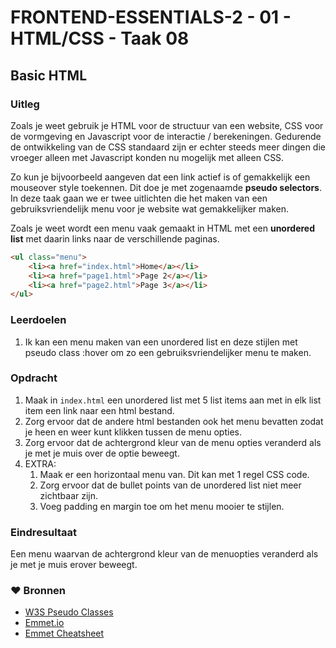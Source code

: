 # FRONTEND-ESSENTIALS-2 - 01 - HTML/CSS - Taak 08

## Basic HTML 

### Uitleg

Zoals je weet gebruik je HTML voor de structuur van een website, CSS voor de vormgeving en Javascript voor de interactie / berekeningen. Gedurende de ontwikkeling van de CSS standaard zijn er echter steeds meer dingen die vroeger alleen met Javascript konden nu mogelijk met alleen CSS.

Zo kun je bijvoorbeeld aangeven dat een link actief is of gemakkelijk een mouseover style toekennen. Dit doe je met zogenaamde **pseudo selectors**. In deze taak gaan we er twee uitlichten die het maken van een gebruiksvriendelijk menu voor je website wat gemakkelijker maken.

Zoals je weet wordt een menu vaak gemaakt in HTML met een **unordered list** met daarin links naar de verschillende paginas. 

```html
<ul class="menu">
    <li><a href="index.html">Home</a></li>
    <li><a href="page1.html">Page 2</a></li>
    <li><a href="page2.html">Page 3</a></li>
</ul>
```

### Leerdoelen

1. Ik kan een menu maken van een unordered list en deze stijlen met pseudo class :hover om zo een gebruiksvriendelijker menu te maken.

### Opdracht

1. Maak in `index.html` een unordered list met 5 list items aan met in elk list item een link naar een html bestand.
2. Zorg ervoor dat de andere html bestanden ook het menu bevatten zodat je heen en weer kunt klikken tussen de menu opties. 
3. Zorg ervoor dat de achtergrond kleur van de menu opties veranderd als je met je muis over de optie beweegt.
4. EXTRA: 
   1. Maak er een horizontaal menu van. Dit kan met 1 regel CSS code.
   2. Zorg ervoor dat de bullet points van de unordered list niet meer zichtbaar zijn.
   3. Voeg padding en margin toe om het menu mooier te stijlen.


### Eindresultaat

Een menu waarvan de achtergrond kleur van de menuopties veranderd als je met je muis erover beweegt.

### :heart: Bronnen

* [W3S Pseudo Classes](https://www.w3schools.com/Css/css_pseudo_classes.asp)  
* [Emmet.io](https://www.emmet.io/)  
* [Emmet Cheatsheet](https://docs.emmet.io/cheat-sheet/)